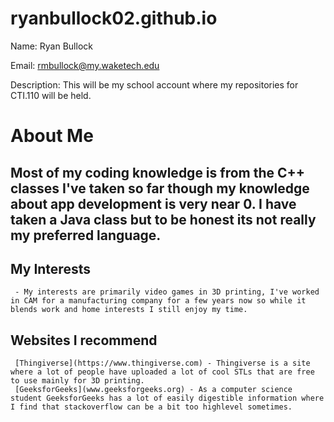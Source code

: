 # ryanbullock02.github.io

Name: Ryan Bullock

Email: rmbullock@my.waketech.edu

Description: This will be my school account where my repositories for CTI.110 will be held.

# About Me
## Most of my coding knowledge is from the C++ classes I've taken so far though my knowledge about app development is very near 0. I have taken a Java class but to be honest its not really my preferred language.

## My Interests
     - My interests are primarily video games in 3D printing, I've worked in CAM for a manufacturing company for a few years now so while it blends work and home interests I still enjoy my time.

## Websites I recommend
     [Thingiverse](https://www.thingiverse.com) - Thingiverse is a site where a lot of people have uploaded a lot of cool STLs that are free to use mainly for 3D printing.
     [GeeksforGeeks](www.geeksforgeeks.org) - As a computer science student GeeksforGeeks has a lot of easily digestible information where I find that stackoverflow can be a bit too highlevel sometimes.